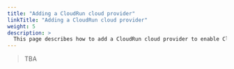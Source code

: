 ```yaml
---
title: "Adding a CloudRun cloud provider"
linkTitle: "Adding a CloudRun cloud provider"
weight: 5
description: >
  This page describes how to add a CloudRun cloud provider to enable CloudRun applications.
---
```


> TBA
